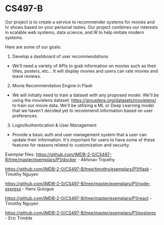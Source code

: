 # CS497-B

Our project is to create a service to recommender systems for
movies and tv shows based on your personal tastes. Our project
combines our interests in scalable web systems, data science, 
and IR to help imitate modern systems. 

Here are some of our goals:
1. Develop a dashboard of user recommendations
- We'll need a variety of APIs to grab information on movies
such as their titles, posters, etc... It will display movies
and users can rate movies and leave reviews.
2. Movie Recommendation Engine in Flask
- We will initially need to train a dataset with any proposed model.
We'll be using the movielens dataset: https://grouplens.org/datasets/movielens/
to train our movie data. We'll be utilizing a ML or Deep Learning model
that we haven't decided yet to recommend information based on user preferences.
3. Login/Authentication & User Management
- Provide a basic auth and user management system that a user can
update their information. It's important for users to have some of
these features for reasons related to customization and security.

Exemplar files:
https://github.com/IMDB-2-0/CS497-B/tree/master/exemplars/P1/docker - Abhinav Tripathy

https://github.com/IMDB-2-0/CS497-B/tree/timothy/exemplars/P1/flask - Timothy Nguyen

https://github.com/IMDB-2-0/CS497-B/tree/master/exemplars/P1/node-express - Hans Quiogue 

https://github.com/IMDB-2-0/CS497-B/tree/master/exemplars/P1/react - Timothy Nguyen

https://github.com/IMDB-2-0/CS497-B/tree/master/exemplars/P1/postgres - Eric Trimble